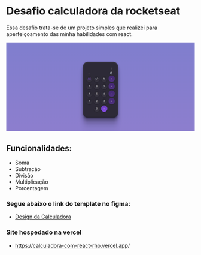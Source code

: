 # Desafio calculadora da rocketseat

Essa desafio trata-se de um projeto simples que realizei para aperfeiçoamento das minha habilidades com react.

![Calculadora](./public/calculadora.png)

## Funcionalidades:
- Soma
- Subtração
- Divisão
- Multiplicação
- Porcentagem

### Segue abaixo o link do template no figma:
- [Design da Calculadora](https://www.figma.com/file/d0o6RztfbCcI9R0hSgn7la/%23boraCodar---Desafio-5-(Community)?node-id=1%3A61&mode=dev)


### Site hospedado na vercel
- https://calculadora-com-react-rho.vercel.app/